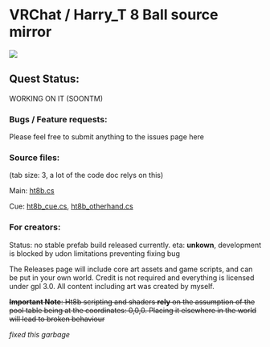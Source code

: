 # VRChat / Harry_T 8 Ball source mirror

![](https://i.imgur.com/hb38Zs0.jpg)

## Quest Status:
WORKING ON IT (SOONTM)

### Bugs / Feature requests:
Please feel free to submit anything to the issues page here

### Source files:
(tab size: 3, a lot of the code doc relys on this)

Main:
[ht8b.cs](https://github.com/Terri00/vrc8ball/blob/master/Assets/harry_t/us/ht8b.cs?ts=3)

Cue:
[ht8b_cue.cs](https://github.com/Terri00/vrc8ball/blob/master/Assets/harry_t/us/ht8b_cue.cs?ts=3), 
[ht8b_otherhand.cs](https://github.com/Terri00/vrc8ball/blob/master/Assets/harry_t/us/ht8b_otherhand.cs?ts=3)


### For creators:
Status: no stable prefab build released currently. eta: **unkown**, development is blocked by udon limitations preventing fixing bug

The Releases page will include core art assets and game scripts, and can be put in your own world. Credit is not required and everything is licensed under gpl 3.0. All content including art was created by myself.

~~**Important Note**: Ht8b scripting and shaders **rely** on the assumption of the pool table being at the coordinates: 0,0,0. Placing it elsewhere in the world will lead to broken behaviour~~

*fixed this garbage*
